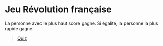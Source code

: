 # Jeu Révolution française
La personne avec le plus haut score gagne. Si égalité, la personne la plus rapide gagne.
> [Quiz]([https://link-url-here.org](https://forms.gle/mEnwPwSHYDhjrhBL8))
